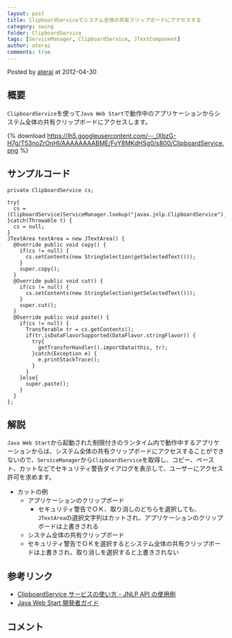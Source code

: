```yaml
---
layout: post
title: ClipboardServiceでシステム全体の共有クリップボードにアクセスする
category: swing
folder: ClipboardService
tags: [ServiceManager, ClipboardService, JTextComponent]
author: aterai
comments: true
---
```


Posted by [aterai](http://terai.xrea.jp/aterai.html) at 2012-04-30

## 概要
`ClipboardService`を使って`Java Web Start`で動作中のアプリケーションからシステム全体の共有クリップボードにアクセスします。

{% download https://lh5.googleusercontent.com/--_lXbzG-H7g/T53noZrOnHI/AAAAAAAABME/FyY8MKdHSg0/s800/ClipboardService.png %}

## サンプルコード
<pre class="prettyprint"><code>private ClipboardService cs;
</code></pre>

<pre class="prettyprint"><code>try{
  cs = (ClipboardService)ServiceManager.lookup("javax.jnlp.ClipboardService");
}catch(Throwable t) {
  cs = null;
}
JTextArea textArea = new JTextArea() {
  @Override public void copy() {
    if(cs != null) {
      cs.setContents(new StringSelection(getSelectedText()));
    }
    super.copy();
  }
  @Override public void cut() {
    if(cs != null) {
      cs.setContents(new StringSelection(getSelectedText()));
    }
    super.cut();
  }
  @Override public void paste() {
    if(cs != null) {
      Transferable tr = cs.getContents();
      if(tr.isDataFlavorSupported(DataFlavor.stringFlavor)) {
        try{
          getTransferHandler().importData(this, tr);
        }catch(Exception e) {
          e.printStackTrace();
        }
      }
    }else{
      super.paste();
    }
  }
};
</code></pre>

## 解説
`Java Web Start`から起動された制限付きのランタイム内で動作中するアプリケーションからは、システム全体の共有クリップボードにアクセスすることができないので、`ServiceManager`から`ClipboardService`を取得し、コピー、ペースト、カットなどでセキュリティ警告ダイアログを表示して、ユーザーにアクセス許可を求めます。

- カットの例
    - アプリケーションのクリップボード
        - セキュリティ警告でＯＫ、取り消しのどちらを選択しても、`JTextArea`の選択文字列はカットされ、アプリケーションのクリップボードは上書きされる
    - システム全体の共有クリップボード
    - セキュリティ警告でＯＫを選択するとシステム全体の共有クリップボードは上書きされ、取り消しを選択すると上書きされない

<!-- dummy comment line for breaking list -->

## 参考リンク
- [ClipboardService サービスの使い方 - JNLP API の使用例](http://docs.oracle.com/javase/jp/6/technotes/guides/javaws/developersguide/examples.html#ClipboardService)
- [Java Web Start 開発者ガイド](http://docs.oracle.com/javase/jp/6/technotes/guides/javaws/developersguide/contents.html)

<!-- dummy comment line for breaking list -->

## コメント
